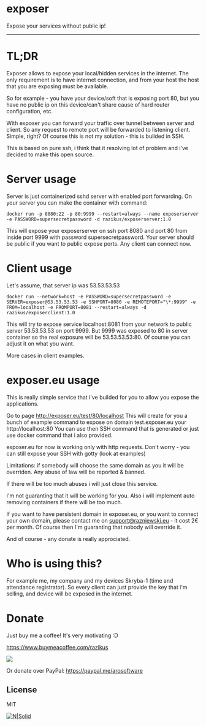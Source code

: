 # exposer
Expose your services without public ip!

---
# TL;DR
Exposer allows to expose your local/hidden services in the internet.
The only requirement is to have internet connection, and from your host the host that you are exposing must be available.

So for example - you have your device/soft that is exposing port 80, but you have no public ip on this device/can't share cause of hard router configuration, etc.

With exposer you can forward your traffic over tunnel between server and client.
So any request to remote port will be forwarded to listening client. Simple, right?
Of course this is not my solution - this is builded in SSH.


This is based on pure ssh, i think that it resolving lot of problem and i've decided to make this open source.

# Server usage
Server is just containerized sshd server with enabled port forwarding.
On your server you can make the container with command:
```
docker run -p 8080:22 -p 80:9999 --restart=always --name exposerserver -e PASSWORD=supersecretpassword -d razikus/exposerserver:1.0
```
This will expose your exposerserver on ssh port 8080 and port 80 from inside port 9999 with password supersecretpassword.
Your server should be public if you want to public expose ports. 
Any client can connect now.

# Client usage
Let's assume, that server ip was 53.53.53.53

```
docker run --network=host -e PASSWORD=supersecretpassword -e SERVER=exposer@53.53.53.53 -e SSHPORT=8080 -e REMOTEPORT="\*:9999" -e FROM=localhost -e FROMPORT=8081 --restart=always -d razikus/exposerclient:1.0
```
This will try to expose service localhost:8081 from your network to public server 53.53.53.53 on port 9999. But 9999 was exposed to 80 in server container so the real exposure will be 53.53.53.53:80. Of course you can adjust it on what you want.

More cases in client examples.

# exposer.eu usage
This is really simple service that i've builded for you to allow you expose the applications. 

Go to page http://exposer.eu/test/80/localhost
This will create for you a bunch of example command to expose on domain test.exposer.eu your http://localhost:80
You can use then SSH command that is generated or just use docker command that i also provided.

exposer.eu for now is working only with http requests. Don't worry - you can still expose your SSH with gotty (look at examples)

Limitations: if somebody will choose the same domain as you it will be overriden.
Any abuse of law will be reported & banned.

If there will be too much abuses i will just close this service.

I'm not guaranting that it will be working for you. Also i will implement auto removing containers if there will be too much.

If you want to have persistent domain in exposer.eu, or you want to connect your own domain, please contact me on support@razniewski.eu - it cost 2€ per month. Of course then I'm guaranting that nobody will override it.

And of course - any donate is really approciated.


# Who is using this?
For example me, my company and my devices Skryba-1 (time and attendance registrator). So every client can just provide the key that i'm selling, and device will be exposed in the internet.

# Donate

Just buy me a coffee! It's very motivating :D

https://www.buymeacoffee.com/razikus

[<img src="https://www.buymeacoffee.com/assets/img/custom_images/orange_img.png">](https://www.buymeacoffee.com/razikus)


Or donate over PayPal:
https://paypal.me/arosoftware



License
----

MIT



[![N|Solid](https://sklep.razniewski.eu/wp-content/uploads/2018/11/cropped-logs.png)](https://razniewski.eu)
